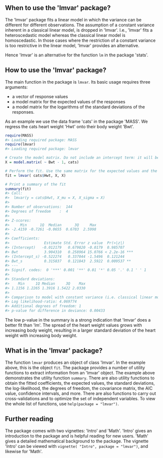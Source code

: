 
<!-- README.md is generated from README.Rmd. Please edit that file -->
When to use the 'lmvar' package?
--------------------------------

The 'lmvar' package fits a linear model in which the variance can be different for different observations. The assumption of a constant variance inherent in a classical linear model, is dropped in 'lmvar'. I.e., 'lmvar' fits a heteroscedastic model whereas the classical linear model is homoscedastic. In those cases where the restriction of a constant variance is too restrictive in the linear model, 'lmvar' provides an alternative.

Hence 'lmvar' is an alternative for the function `lm` in the package 'stats'.

How to use the 'lmvar' package?
-------------------------------

The main function in the package is `lmvar`. Its basic usage requires three arguments:

-   a vector of response values
-   a model matrix for the expected values of the responses
-   a model matrix for the logarithms of the standard deviations of the responses.

As an example we use the data frame 'cats' in the package 'MASS'. We regress the cats heart weight 'Hwt' onto their body weight 'Bwt'.

``` r
require(MASS)
#> Loading required package: MASS
require(lmvar)
#> Loading required package: lmvar

# Create the model matrix. Do not include an intercept term: it will be added by 'lmvar'
X = model.matrix( ~ Bwt - 1, cats)

# Perform the fit. Use the same matrix for the expected values and the standard deviations
fit = lmvar( cats$Hwt, X, X)

# Print a summary of the fit
summary(fit)
#> Call: 
#>  lmvar(y = cats$Hwt, X_mu = X, X_sigma = X)
#> 
#> Number of observations:  144 
#> Degrees of freedom    :  4 
#> 
#> Z-scores: 
#>     Min      1Q  Median      3Q     Max 
#> -2.4159 -0.7261 -0.0655  0.6703  2.5998 
#> 
#> Coefficients:
#>                Estimate Std. Error z value  Pr(>|z|)    
#> (Intercept)   -0.012179   0.679820 -0.0179  0.985707    
#> Bwt            3.904310   0.258964 15.0766 < 2.2e-16 ***
#> (Intercept_s) -0.522274   0.337044 -1.5496  0.121244    
#> Bwt_s          0.315837   0.121843  2.5922  0.009537 ** 
#> ---
#> Signif. codes:  0 '***' 0.001 '**' 0.01 '*' 0.05 '.' 0.1 ' ' 1
#> 
#> Standard deviations: 
#>    Min     1Q Median     3Q    Max 
#> 1.1156 1.2265 1.3916 1.5422 2.0330 
#> 
#> Comparison to model with constant variance (i.e. classical linear model)
#> Log likelihood-ratio: 4.069774 
#> Additional degrees of freedom: 1 
#> p-value for difference in deviance: 0.00433
```

The low p-value in the summary is a strong indication that 'lmvar' does a better fit than 'lm'. The spread of the heart weight values grows with increasing body weight, resulting in a larger standard deviation of the heart weight with increasing body weight.

What is in the 'lmvar' package?
-------------------------------

The function `lmvar` produces an object of class 'lmvar'. In the example above, this is the object `fit`. The package provides a number of utility functions to extract information from an 'lmvar' object. The example above demonstrates the utility function `summary`. There are also utility functions to obtain the fitted coefficients, the expected values, the standard deviations, the log-likelihood, the degrees of freedom, the covariance matrix, the AIC value, confidence intervals, and more. There are also functions to carry out cross-validations and to optimize the set of independent variables. To view the whole list of functions, use `help(package = "lmvar")`.

Further reading
---------------

The package comes with two vignettes: 'Intro' and 'Math'. 'Intro' gives an introduction to the package and is helpful reading for new users. 'Math' gives a detailed mathematical background to the package. The vignette 'Intro' can be viewed with `vignette( "Intro", package = "lmvar")`, and likewise for 'Math'.
